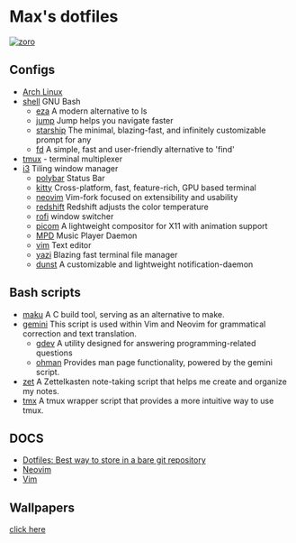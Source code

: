 # Max's dotfiles

<a href="https://wallpapers-clan.com/desktop-wallpapers/zoro-glowing-eye-scar-black-anime/">

![zoro](https://github.com/user-attachments/assets/2ede95b1-ced3-4b14-9069-4c16277947e9)

</a>

## Configs

- [Arch Linux](https://archlinux.org/)
- [shell](https://www.gnu.org/software/bash/) GNU Bash
  - [eza](https://github.com/eza-community/eza) A modern alternative to ls
  - [jump](https://github.com/gsamokovarov/jump) Jump helps you navigate faster
  - [starship](https://starship.rs/) The minimal, blazing-fast, and infinitely customizable prompt for any
  - [fd](https://github.com/sharkdp/fd) A simple, fast and user-friendly alternative to 'find'
- [tmux](https://github.com/tmux/tmux) - terminal multiplexer
- [i3](https://i3wm.org/) Tiling window manager
  - [polybar](https://github.com/polybar/polybar) Status Bar
  - [kitty](https://github.com/kovidgoyal/kitty) Cross-platform, fast, feature-rich, GPU based terminal
  - [neovim](https://github.com/neovim/neovim) Vim-fork focused on extensibility and usability
  - [redshift](https://github.com/jonls/redshift) Redshift adjusts the color temperature
  - [rofi](https://github.com/davatorium/rofi) window switcher
  - [picom](https://github.com/yshui/picom) A lightweight compositor for X11 with animation support
  - [MPD](https://github.com/MusicPlayerDaemon/MPD) Music Player Daemon
  - [vim](https://github.com/vim/vim) Text editor
  - [yazi](https://github.com/sxyazi/yazi) Blazing fast terminal file manager
  - [dunst](https://github.com/dunst-project/dunst) A customizable and lightweight notification-daemon

## Bash scripts

- [maku](https://github.com/maxmx03/dotfiles/blob/main/.local/bin/maku) A C build tool, serving as an alternative to make.
- [gemini](https://github.com/maxmx03/dotfiles/blob/main/.local/bin/gemini) This script is used within Vim and Neovim for grammatical correction and text translation.
  - [gdev](https://github.com/maxmx03/dotfiles/blob/main/.local/bin/gdev) A utility designed for answering programming-related questions
  - [ohman](https://github.com/maxmx03/dotfiles/blob/main/.local/bin/ohman) Provides man page functionality, powered by the gemini script.
- [zet](https://github.com/maxmx03/dotfiles/blob/main/.local/bin/zet) A Zettelkasten note-taking script that helps me create and organize my notes.
- [tmx](https://github.com/maxmx03/dotfiles/blob/main/.local/bin/tmx) A tmux wrapper script that provides a more intuitive way to use tmux.

## DOCS

- [Dotfiles: Best way to store in a bare git repository](https://www.atlassian.com/git/tutorials/dotfiles)
- [Neovim](https://github.com/maxmx03/dotfiles/blob/main/.config/nvim/README.md)
- [Vim](https://github.com/maxmx03/dotfiles/blob/main/.vim/README.md)

## Wallpapers

[click here](https://www.canva.com/design/DAGosBtOSZw/g9dW1AlI_Yeahu6a7g8TjQ/edit?utm_content=DAGosBtOSZw&utm_campaign=designshare&utm_medium=link2&utm_source=sharebutton)
